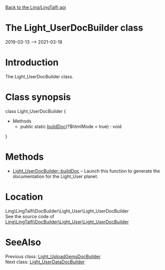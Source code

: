 [Back to the Ling/LingTalfi api](https://github.com/lingtalfi/LingTalfi/blob/master/doc/api/Ling/LingTalfi.md)



The Light_UserDocBuilder class
================
2019-03-13 --> 2021-03-18






Introduction
============

The Light_UserDocBuilder class.



Class synopsis
==============


class <span class="pl-k">Light_UserDocBuilder</span>  {

- Methods
    - public static [buildDoc](https://github.com/lingtalfi/LingTalfi/blob/master/doc/api/Ling/LingTalfi/DocBuilder/Light_User/Light_UserDocBuilder/buildDoc.md)(?$htmlMode = true) : void

}






Methods
==============

- [Light_UserDocBuilder::buildDoc](https://github.com/lingtalfi/LingTalfi/blob/master/doc/api/Ling/LingTalfi/DocBuilder/Light_User/Light_UserDocBuilder/buildDoc.md) &ndash; Launch this function to generate the documentation for the Light_User planet.





Location
=============
Ling\LingTalfi\DocBuilder\Light_User\Light_UserDocBuilder<br>
See the source code of [Ling\LingTalfi\DocBuilder\Light_User\Light_UserDocBuilder](https://github.com/lingtalfi/LingTalfi/blob/master/DocBuilder/Light_User/Light_UserDocBuilder.php)



SeeAlso
==============
Previous class: [Light_UploadGemsDocBuilder](https://github.com/lingtalfi/LingTalfi/blob/master/doc/api/Ling/LingTalfi/DocBuilder/Light_UploadGems/Light_UploadGemsDocBuilder.md)<br>Next class: [Light_UserDataDocBuilder](https://github.com/lingtalfi/LingTalfi/blob/master/doc/api/Ling/LingTalfi/DocBuilder/Light_UserData/Light_UserDataDocBuilder.md)<br>
